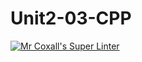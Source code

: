 # Unit2-03-CPP
[![Mr Coxall's Super Linter](https://github.com/ICS3U-Programming-AbdulrahmanA/Unit2-03-CPP/workflows/Mr%20Coxall's%20Super%20Linter/badge.svg)](https://github.com/ICS3U-Programming-AbdulrahmanA/Unit2-03-CPP/actions/)
